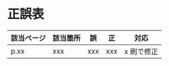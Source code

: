 # 正誤表

| 該当ページ |  該当箇所 |  誤  |  正  | 対応 |
| ---- | ---- | ---- | ---- | ---- |
|  p.xx | xxx  | xxx | xxx | x 刷で修正 |
